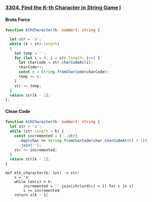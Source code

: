 ### [3304. Find the K-th Character in String Game I](https://leetcode.com/problems/find-the-k-th-character-in-string-game-i)
#### Brute Force
```Typescript
function kthCharacter(k: number): string {

  let str = 'a';
  while (k > str.length)
  {
    let temp = '';
    for (let i = 0; i < str.length; i++) {
      let charCode = str.charCodeAt(i);
      charCode++;
      const c = String.fromCharCode(charCode);
      temp += c;
    }
    str += temp;
  }
  return str[k - 1];
};
```
#### Clean Code
```Typescript
function kthCharacter(k: number): string {
  let str = 'a';
  while (str.length < k) {
    const incremented = [...str]
      .map(char => String.fromCharCode(char.charCodeAt(0) + 1))
      .join('');
    str += incremented;
  }
  return str[k - 1];
}
```
```Python3
def kth_character(k: int) -> str:
    s = 'a'
    while len(s) < k:
        incremented = ''.join(chr(ord(c) + 1) for c in s)
        s += incremented
    return s[k - 1]

```
